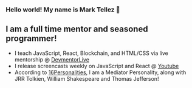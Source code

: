 ### Hello world! My name is Mark Tellez 👋

## I am a full time mentor and seasoned programmer!

- I teach JavaScript, React, Blockchain, and HTML/CSS via live mentorship @ [DevmentorLive]
- I release screencasts weekly on JavaScript and React @ [Youtube]
- According to [16Personalities], I am a Mediator Personality, along with JRR Tolkien, William Shakespeare and Thomas Jefferson!

[devmentorlive]: https://devmentor.live/?utm_source=github&utm_medium=readme&utm_campaign=about%20me
[youtube]: https://youtube.com/c/devmentorlive?utm_source=github&utm_medium=readme&utm_campaign=about%20me
[16personalities]: https://www.16personalities.com/profiles/3cb740f62f842
